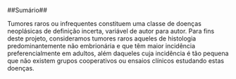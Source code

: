 ##Sumário##

Tumores raros ou infrequentes constituem uma classe de doenças neoplásicas de definição incerta, variável de autor para autor. Para fins deste projeto, consideramos tumores raros aqueles de histologia predominantemente não embrionária e que têm maior incidência preferencialmente em adultos, além daqueles cuja incidência é tão pequena que não existem grupos cooperativos ou ensaios clínicos estudando estas doenças. 